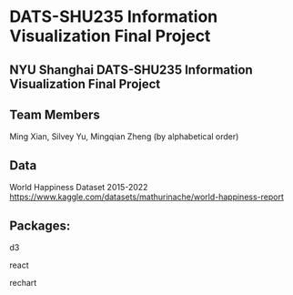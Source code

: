 # DATS-SHU235 Information Visualization Final Project
## NYU Shanghai DATS-SHU235 Information Visualization Final Project

## Team Members
Ming Xian, Silvey Yu, Mingqian Zheng (by alphabetical order)

## Data
World Happiness Dataset 2015-2022
https://www.kaggle.com/datasets/mathurinache/world-happiness-report

## Packages:
d3

react

rechart






